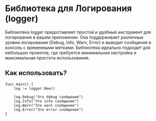 # Библиотека для Логирования (logger)
Библиотека logger предоставляет простой и удобный инструмент для логирования в вашем приложении. Она поддерживает различные уровни логирования (Debug, Info, Warn, Error) и выводит сообщения в консоль с временными метками. Библиотека идеально подходит для небольших проектов, где требуется минимальная настройка и максимальная простота использования.

## Как использовать?

```
func main() {
	log := logger.New()

	log.Debug("Это debug сообщение")
	log.Info("Это info сообщение")
	log.Warn("Это warn сообщение")
	log.Error("Это error сообщение")
}
```
